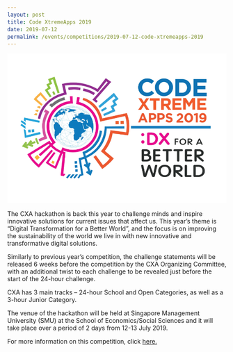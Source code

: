 ```yaml
---
layout: post
title: Code XtremeApps 2019
date: 2019-07-12 
permalink: /events/competitions/2019-07-12-code-xtremeapps-2019
---
```


![overview image](/images/CXA-LOGO.PNG)


The CXA hackathon is back this year to challenge minds and inspire innovative solutions for current issues that affect us. This year’s theme is “Digital Transformation for a Better World”, and the focus is on improving the sustainability of the world we live in with new innovative and transformative digital solutions.

Similarly to previous year’s competition, the challenge statements will be released 6 weeks before the competition by the CXA Organizing Committee, with an additional twist to each challenge to be revealed just before the start of the 24-hour challenge.

CXA has 3 main tracks – 24-hour School and Open Categories, as well as a 3-hour Junior Category.

The venue of the hackathon will be held at Singapore Management University (SMU) at the School of Economics/Social Sciences and it will take place over a period of 2 days from 12-13 July 2019.

For more information on this competition, click <a href="https://www2.imda.gov.sg/news-and-events/events-listing/Code-XtremeApps-2019" target="_blank">here.</a>


